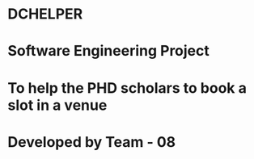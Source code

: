 # DCHELPER
# Software Engineering Project
# To help the PHD scholars to book a slot in a venue
# Developed by Team - 08
